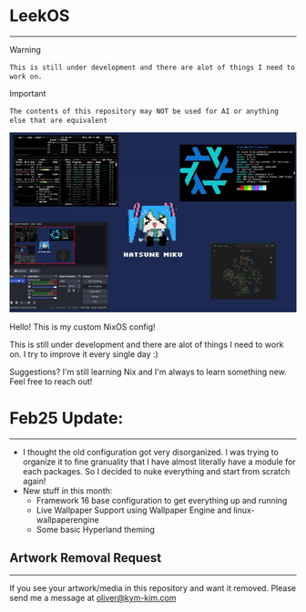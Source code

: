 # LeekOS
---
> [!WARNING] 
    This is still under development and there are alot of things I need to work on. 

> [!IMPORTANT]
    The contents of this repository may NOT be used for AI or anything else that are equivalent

![Hatsune Miku!](./horizontallyspinningmiku.gif)

Hello! This is my custom NixOS config! 

This is still under development and there are alot of things I need to work on. I try to improve it every single day :)

Suggestions? I'm still learning Nix and I'm always to learn something new. Feel free to reach out! 

# Feb25 Update:
---
- I thought the old configuration got very disorganized. I was trying to organize it to fine granuality that I have almost literally have a module for each packages. So I decided to nuke everything and start from scratch again!
- New stuff in this month:
    - Framework 16 base configuration to get everything up and running
    - Live Wallpaper Support using Wallpaper Engine and linux-wallpaperengine
    - Some basic Hyperland theming


## Artwork Removal Request
---
If you see your artwork/media in this repository and want it removed. Please send me a message at oliver@kym-kim.com


